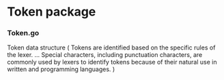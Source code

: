 
# Token package

### Token.go
Token data structure ( Tokens are identified based on the specific rules of the lexer. ... Special characters, including punctuation characters, are commonly used by lexers to identify tokens because of their natural use in written and programming languages.  )
### 


